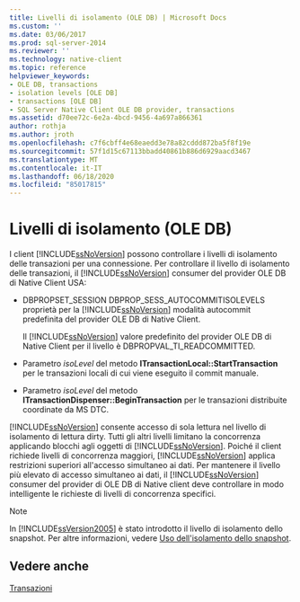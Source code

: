 ```yaml
---
title: Livelli di isolamento (OLE DB) | Microsoft Docs
ms.custom: ''
ms.date: 03/06/2017
ms.prod: sql-server-2014
ms.reviewer: ''
ms.technology: native-client
ms.topic: reference
helpviewer_keywords:
- OLE DB, transactions
- isolation levels [OLE DB]
- transactions [OLE DB]
- SQL Server Native Client OLE DB provider, transactions
ms.assetid: d70ee72c-6e2a-4bcd-9456-4a697a866361
author: rothja
ms.author: jroth
ms.openlocfilehash: c7f6cbff4e68eaedd3e78a82cddd872ba5f8f19e
ms.sourcegitcommit: 57f1d15c67113bbadd40861b886d6929aacd3467
ms.translationtype: MT
ms.contentlocale: it-IT
ms.lasthandoff: 06/18/2020
ms.locfileid: "85017815"
---
```

# <a name="isolation-levels-ole-db"></a>Livelli di isolamento (OLE DB)
  I client [!INCLUDE[ssNoVersion](../../includes/ssnoversion-md.md)] possono controllare i livelli di isolamento delle transazioni per una connessione. Per controllare il livello di isolamento delle transazioni, il [!INCLUDE[ssNoVersion](../../includes/ssnoversion-md.md)] consumer del provider OLE DB di Native Client USA:  
  
-   DBPROPSET_SESSION DBPROP_SESS_AUTOCOMMITISOLEVELS proprietà per la [!INCLUDE[ssNoVersion](../../includes/ssnoversion-md.md)] modalità autocommit predefinita del provider OLE DB di Native Client.  
  
     Il [!INCLUDE[ssNoVersion](../../includes/ssnoversion-md.md)] valore predefinito del provider OLE DB di Native Client per il livello è DBPROPVAL_TI_READCOMMITTED.  
  
-   Parametro *isoLevel* del metodo **ITransactionLocal::StartTransaction** per le transazioni locali di cui viene eseguito il commit manuale.  
  
-   Parametro *isoLevel* del metodo **ITransactionDispenser::BeginTransaction** per le transazioni distribuite coordinate da MS DTC.  
  
 [!INCLUDE[ssNoVersion](../../includes/ssnoversion-md.md)] consente accesso di sola lettura nel livello di isolamento di lettura dirty. Tutti gli altri livelli limitano la concorrenza applicando blocchi agli oggetti di [!INCLUDE[ssNoVersion](../../includes/ssnoversion-md.md)]. Poiché il client richiede livelli di concorrenza maggiori, [!INCLUDE[ssNoVersion](../../includes/ssnoversion-md.md)] applica restrizioni superiori all'accesso simultaneo ai dati. Per mantenere il livello più elevato di accesso simultaneo ai dati, il [!INCLUDE[ssNoVersion](../../includes/ssnoversion-md.md)] consumer del provider di OLE DB di Native client deve controllare in modo intelligente le richieste di livelli di concorrenza specifici.  
  
> [!NOTE]  
>  In [!INCLUDE[ssVersion2005](../../includes/ssversion2005-md.md)] è stato introdotto il livello di isolamento dello snapshot. Per altre informazioni, vedere [Uso dell'isolamento dello snapshot](../native-client/features/working-with-snapshot-isolation.md).  
  
## <a name="see-also"></a>Vedere anche  
 [Transazioni](transactions.md)  
  
  
